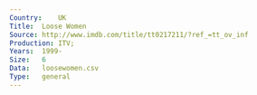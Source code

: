 ```yaml
---
Country:	UK
Title:	Loose Women
Source:	http://www.imdb.com/title/tt0217211/?ref_=tt_ov_inf
Production:	ITV;
Years:	1999-
Size:	6
Data:	loosewomen.csv
Type:	general
---
```


